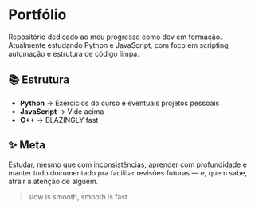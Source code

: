 # Portfólio

Repositório dedicado ao meu progresso como dev em formação.  
Atualmente estudando Python e JavaScript, com foco em scripting, automação e estrutura de código limpa.

## 📚 Estrutura

- **Python** → Exercícios do curso e eventuais projetos pessoais  
- **JavaScript** → Vide acima  
- **C++** → BLAZINGLY fast

## ✨ Meta

Estudar, mesmo que com inconsistências, aprender com profundidade e manter tudo documentado pra facilitar revisões futuras — e, quem sabe, atrair a atenção de alguém.

>slow is smooth, smooth is fast
